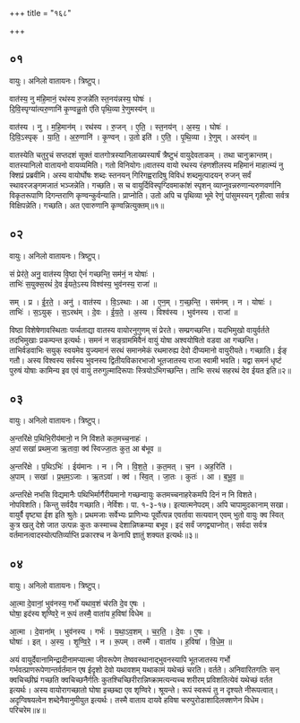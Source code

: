 +++
title = "१६८"

+++


## ०१
वायुः। अनिलो वातायनः। त्रिष्टुप्।

वात॑स्य॒ नु म॑हि॒मानं॒ रथ॑स्य रु॒जन्ने॑ति स्त॒नय॑न्नस्य॒ घोषः॑ ।  
दि॒वि॒स्पृग्या॑त्यरु॒णानि॑ कृ॒ण्वन्नु॒तो ए॑ति पृथि॒व्या रे॒णुमस्य॑न् ॥

वात॑स्य । नु । म॒हि॒मान॑म् । रथ॑स्य । रु॒जन् । ए॒ति॒ । स्त॒नय॑न् । अ॒स्य॒ । घोषः॑ ।  
दि॒वि॒ऽस्पृक् । या॒ति॒ । अ॒रु॒णानि॑ । कृ॒ण्वन् । उ॒तो इति॑ । ए॒ति॒ । पृ॒थि॒व्या । रे॒णुम् । अस्य॑न् ॥

वातस्येति चतुरृचं सप्तदशं सूक्तं वातगोत्रस्यानिलाख्यस्यार्षं त्रैष्टुभं वायुदेवताकम् । तथा चानुक्रान्तम्। वातस्यानिलो वातायनो वायव्यमिति। गतो विनियोगः॥वातस्य वायो रथस्य रंहणशीलस्य महिमानं माहात्म्यं नु क्शिप्रं प्रब्रवीमि। अस्य वायोर्घोषः शब्दः स्तनयन् गिरिगह्वरादिषु विविधं शब्दमुत्पादयन् रुजन् सर्वं स्थावरजङ्गमजातं भञ्जन्नेति। गच्छति। स च वायुर्दिविस्पृग्दिवमाकांशं स्पृशन् व्याप्नुवन्नरुणान्यरुणवर्णानि विकृतरूपाणि दिगन्तराणि कृण्वन्कुर्वन्याति। प्राप्नोति। उतो अपि च पृथिव्या भूमे रेणुं पांसुमस्यन् गृहीत्वा सर्वत्र विक्षिपन्नेति। गच्छति। अत एवारुणानि कृण्वन्नित्युक्तम्॥१॥

## ०२
वायुः। अनिलो वातायनः। त्रिष्टुप्।

सं प्रेर॑ते॒ अनु॒ वात॑स्य वि॒ष्ठा ऐनं॑ गच्छन्ति॒ सम॑नं॒ न योषाः॑ ।  
ताभिः॑ स॒युक्स॒रथं॑ दे॒व ई॑यते॒ऽस्य विश्व॑स्य॒ भुव॑नस्य॒ राजा॑ ॥

सम् । प्र । ई॒र॒ते॒ । अनु॑ । वात॑स्य । वि॒ऽस्थाः । आ । ए॒न॒म् । ग॒च्छ॒न्ति॒ । सम॑नम् । न । योषाः॑ ।  
ताभिः॑ । स॒ऽयुक् । स॒ऽरथ॑म् । दे॒वः । ई॒य॒ते॒ । अ॒स्य । विश्व॑स्य । भुव॑नस्य । राजा॑ ॥

विष्ठा विशेषेणावस्थिताः पर्व्चताद्या वातस्य वायोरनुगुणम् सं प्रेरते। सम्प्रगच्छन्ति। यदभिमुखो वायुर्वर्तते तदभिमुखाः प्रकम्पन्त इत्यर्थः। समनं न सङ्ग्राममिवैनं वायुं योषा अश्वयोषितो वडवा आ गच्छन्ति। ताभिर्वडवाभिः सयुक् स्वयमेव युज्यमानं सरथं समानमेकं रथमारुह्य देवो दीप्यमानो वायुरीयते। गच्छाति। ईङ् गतौ। अस्य विश्वस्य सर्वस्य भुवनस्य द्वितीयविकारभाजो भूतजातस्य राजा स्वामी भवति। यद्वा समनं धृष्टं पुरुषं योषाः कामिन्य इव एवं वायुं तरुगुल्मादिरूपाः स्त्रियोऽभिगच्छन्ति। ताभिः सरथं सहरथं देव ईयत इति॥२॥

## ०३
वायुः। अनिलो वातायनः। त्रिष्टुप्।

अ॒न्तरि॑क्षे प॒थिभि॒रीय॑मानो॒ न नि वि॑शते कत॒मच्च॒नाहः॑ ।  
अ॒पां सखा॑ प्रथम॒जा ऋ॒तावा॒ क्व॑ स्विज्जा॒तः कुत॒ आ ब॑भूव ॥

अ॒न्तरि॑क्षे । प॒थिऽभिः॑ । ईय॑मानः । न । नि । वि॒श॒ते॒ । क॒त॒मत् । च॒न । अह॒रिति॑ ।  
अ॒पाम् । सखा॑ । प्र॒थ॒म॒ऽजाः । ऋ॒तऽवा॑ । क्व॑ । स्वि॒त् । जा॒तः । कुतः॑ । आ । ब॒भू॒व॒ ॥

अन्तरिक्षे नभसि विद्यमानैः पथिभिर्मार्गैरीयमानो गच्छन्वायुः कतमच्चनाहरेकमपि दिनं न नि विशते। नोपविशति। किन्तु सर्वदैव गच्छाति। नेर्विशः। पा. १-३-१७। इत्यात्मनेपदम्। अपि चापामुदकानाम् सखा। वायुर्वै वृष्ट्या ईश इति श्रुतेः। प्रथमजाः सर्वेभ्यः प्राणिभ्यः पूर्वोत्पन्न एवर्तावा सत्यवान् एवम् भुतो वायुः क्व स्वित् कुत्र खलु देशे जात उत्पन्नः कुतः कस्माच्च देशान्निष्क्रम्या बभूव। इदं सर्वं जगद्व्याप्नोत्। सर्वदा सर्वत्र वर्तमानत्वादस्योत्पतिर्व्याप्ति प्रकारश्च न केनापि ज्ञातुं शक्यत इत्यर्थः॥३॥

## ०४
वायुः। अनिलो वातायनः। त्रिष्टुप्।

आ॒त्मा दे॒वानां॒ भुव॑नस्य॒ गर्भो॑ यथाव॒शं च॑रति दे॒व ए॒षः ।  
घोषा॒ इद॑स्य शृण्विरे॒ न रू॒पं तस्मै॒ वाता॑य ह॒विषा॑ विधेम ॥

आ॒त्मा । दे॒वाना॑म् । भुव॑नस्य । गर्भः॑ । य॒था॒ऽव॒शम् । च॒र॒ति॒ । दे॒वः । ए॒षः ।  
घोषाः॑ । इत् । अ॒स्य॒ । शृ॒ण्वि॒रे॒ । न । रू॒पम् । तस्मै॑ । वाता॑य । ह॒विषा॑ । वि॒धे॒म॒ ॥

अयं वायुर्देवानामिन्द्रादीनामप्यात्मा जीवरूपेण तेष्ववस्थानाद्भुवनस्यापि भूतजातस्य गर्भो गर्भवत्प्राणरूपेणान्तर्वर्तमान एष ईदृशो देवो यथावशम् यथाकामं यथेच्छं चरति। वर्तते। अनिवारितगतिः सन् क्वचिच्छीघ्रं गच्छति क्वचिच्छनैर्गतिः कुतश्चिच्छिरीरान्निष्क्रामत्यन्यच्च शरीरम् प्रविशतित्येवं यथेच्छं वर्तत इत्यर्थः। अस्य वायोरागच्छातो घोषा इच्छब्दा एव शृण्विरे। श्रूयन्ते। रूपं स्वरूपं तु न दृश्यते नीरूपत्वात्। अदृग्विषयत्वेन शब्देनैवानुमीयुत इत्यर्थः। तस्मै वाताय दायवे हविषा चरुपुरोडाशादिलक्शणेन विधेम। परिचरेम॥४॥